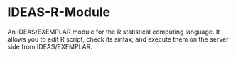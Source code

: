 # IDEAS-R-Module
An IDEAS/EXEMPLAR module for the R statistical computing language.
It allows you to edit R script, check its sintax, and execute them on the server side from IDEAS/EXEMPLAR.


